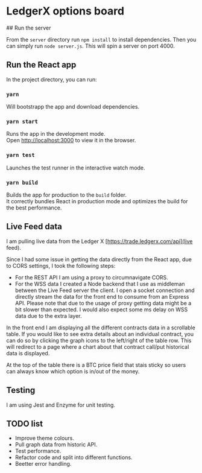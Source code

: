 # LedgerX options board

## Run the server

From the `server` directory run `npm install` to install dependencies. Then you can simply run `node server.js`. This will spin a server on port 4000.

## Run the React app

In the project directory, you can run:

### `yarn`

Will bootstrapp the app and download dependencies.

### `yarn start`

Runs the app in the development mode.<br />
Open [http://localhost:3000](http://localhost:3000) to view it in the browser.

### `yarn test`

Launches the test runner in the interactive watch mode.<br />

### `yarn build`

Builds the app for production to the `build` folder.<br />
It correctly bundles React in production mode and optimizes the build for the best performance.

## Live Feed data

I am pulling live data from the Ledger X [https://trade.ledgerx.com/api](live feed).

Since I had some issue in getting the data directly from the React app, due to CORS settings, I took the following steps:

- For the REST API I am using a proxy to circumnavigate CORS.
- For the WSS data I created a Node backend that I use as middleman between the Live Feed server the client. I open a socket connection and directly stream the data for the front end to consume from an Express API.
  Please note that due to the usage of proxy getting data might be a bit slower than expected. I would also expect some ms delay on WSS data due to the extra layer.

In the front end I am displaying all the different contracts data in a scrollable table.
If you would like to see extra details about an individual contract, you can do so by clicking the graph icons to the left/right of the table row. This will redirect to a page where a chart about that contract call/put historical data is displayed.

At the top of the table there is a BTC price field that stais sticky so users can always know which option is in/out of the money.

## Testing

I am using Jest and Enzyme for unit testing.

## TODO list

- Improve theme colours.
- Pull graph data from historic API.
- Test performance.
- Refactor code and split into different functions.
- Beetter error handling.

